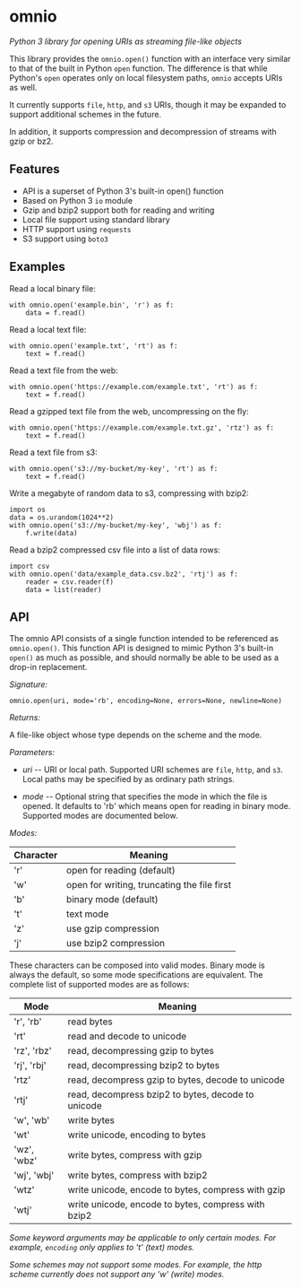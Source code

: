 # omnio

*Python 3 library for opening URIs as streaming file-like objects*

This library provides the `omnio.open()` function with an interface very
similar to that of the built in Python `open` function.  The difference is
that while Python's `open` operates only on local filesystem paths, `omnio`
accepts URIs as well.

It currently supports `file`, `http`, and `s3` URIs, though it may be
expanded to support additional schemes in the future.

In addition, it supports compression and decompression of streams with gzip
or bz2.

## Features

* API is a superset of Python 3's built-in open() function
* Based on Python 3 `io` module
* Gzip and bzip2 support both for reading and writing
* Local file support using standard library
* HTTP support using `requests`
* S3 support using `boto3`

## Examples

Read a local binary file:

    with omnio.open('example.bin', 'r') as f:
        data = f.read()

Read a local text file:

    with omnio.open('example.txt', 'rt') as f:
        text = f.read()

Read a text file from the web:

    with omnio.open('https://example.com/example.txt', 'rt') as f:
        text = f.read()

Read a gzipped text file from the web, uncompressing on the fly:

    with omnio.open('https://example.com/example.txt.gz', 'rtz') as f:
        text = f.read()

Read a text file from s3:

    with omnio.open('s3://my-bucket/my-key', 'rt') as f:
        text = f.read()

Write a megabyte of random data to s3, compressing with bzip2:

    import os
    data = os.urandom(1024**2)
    with omnio.open('s3://my-bucket/my-key', 'wbj') as f:
        f.write(data)

Read a bzip2 compressed csv file into a list of data rows:

    import csv
    with omnio.open('data/example_data.csv.bz2', 'rtj') as f:
        reader = csv.reader(f)
        data = list(reader)


## API

The omnio API consists of a single function intended to be referenced as
`omnio.open()`. This function API is designed to mimic Python 3's built-in
`open()` as much as possible, and should normally be able to be used as a
drop-in replacement.

_Signature:_

`omnio.open(uri, mode='rb', encoding=None, errors=None, newline=None)`

_Returns:_

A file-like object whose type depends on the scheme and the mode.

_Parameters:_
  * _uri_ -- URI or local path. Supported URI schemes are `file`,
  `http`, and `s3`. Local paths may be specified by as ordinary path
  strings.

  * _mode_ -- Optional string that specifies the mode in which the
  file is opened. It defaults to 'rb' which means open for reading
  in binary mode. Supported modes are documented below.

_Modes:_

| Character | Meaning |
| --------- | ------- |
| 'r'       | open for reading (default)                  |
| 'w'       | open for writing, truncating the file first |
| 'b'       | binary mode (default)                       |
| 't'       | text mode                                   |
| 'z'       | use gzip compression                        |
| 'j'       | use bzip2 compression                       |

These characters can be composed into valid modes. Binary mode is
always the default, so some mode specifications are equivalent.
The complete list of supported modes are as follows:

| Mode        | Meaning |
| ----------- | ------- |
| 'r', 'rb'   | read bytes                                          |
| 'rt'        | read and decode to unicode                          |
| 'rz', 'rbz' | read, decompressing gzip to bytes                   |
| 'rj', 'rbj' | read, decompressing bzip2 to bytes                  |
| 'rtz'       | read, decompress gzip to bytes, decode to unicode   |
| 'rtj'       | read, decompress bzip2 to bytes, decode to unicode  |
| 'w', 'wb'   | write bytes                                         |
| 'wt'        | write unicode, encoding to bytes                    |
| 'wz', 'wbz' | write bytes, compress with gzip                     |
| 'wj', 'wbj' | write bytes, compress with bzip2                    |
| 'wtz'       | write unicode, encode to bytes, compress with gzip  |
| 'wtj'       | write unicode, encode to bytes, compress with bzip2 |

_Some keyword arguments may be applicable to only certain modes. For
example, `encoding` only applies to 't' (text) modes._

_Some schemes may not support some modes.  For example, the http
scheme currently does not support any 'w' (write) modes._
